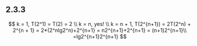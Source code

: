 ## 2.3.3

$$
k = 1, T(2^1) = T(2) = 2 \\
k = n, yes! \\
k = n + 1, T(2^{n+1}) = 2T(2^n) + 2^{n + 1} = 2*(2^nlg2^n)+2^{n+1} = n2^{n+1}+2^{n+1} = (n+1)2^{n+1}\\
=lg2^{n+1}2^{n+1}
$$

